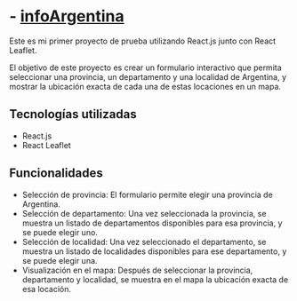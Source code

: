 # - [infoArgentina](https://luisgomezojeda.github.io/infoArgentina/dist)

Este es mi primer proyecto de prueba utilizando React.js junto con React Leaflet.

El objetivo de este proyecto es crear un formulario interactivo que permita seleccionar una provincia, un departamento y una localidad de Argentina, y mostrar la ubicación exacta de cada una de estas locaciones en un mapa.

## Tecnologías utilizadas

- React.js
- React Leaflet

## Funcionalidades

- Selección de provincia: El formulario permite elegir una provincia de Argentina.
- Selección de departamento: Una vez seleccionada la provincia, se muestra un listado de departamentos disponibles para esa provincia, y se puede elegir uno.
- Selección de localidad: Una vez seleccionado el departamento, se muestra un listado de localidades disponibles para ese departamento, y se puede elegir una.
- Visualización en el mapa: Después de seleccionar la provincia, departamento y localidad, se muestra en el mapa la ubicación exacta de esa locación.
